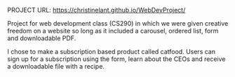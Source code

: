 PROJECT URL: https://christinelant.github.io/WebDevProject/

Project for web development class (CS290) in which we were given creative freedom on a website so long as it included a carousel, ordered list, form and downloadable PDF.

I chose to make a subscription based product called catfood. Users can sign up for a subscription using the form, learn about the CEOs and receive a downloadable file with a recipe.
